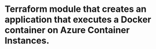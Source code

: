 # Terraform module that creates an application that executes a Docker container on Azure Container Instances.
